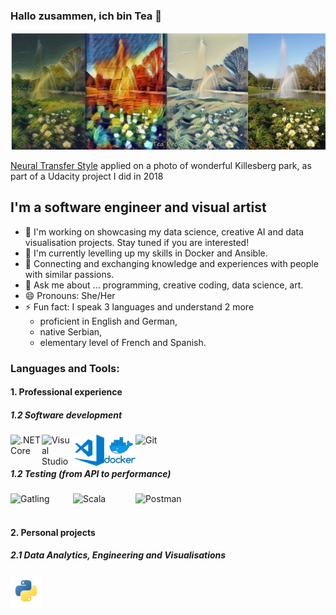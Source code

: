 ### Hallo zusammen, ich bin Tea  👋

 <img alt="GIF" src="https://github.com/teaprokic/teaprokic/blob/main/Banner.png" />
 <p><a href="https://www.tensorflow.org/tutorials/generative/style_transfer" title="Neural Transfer Style">Neural Transfer Style</a> applied on a photo of wonderful Killesberg park, as part of a Udacity project I did in 2018 </p> 

## I'm a software engineer and visual artist 
- 🔭 I'm working on showcasing my data science, creative AI and data visualisation projects. Stay tuned if you are interested!
- 🌱 I'm currently levelling up my skills in Docker and Ansible.
- 👯 Connecting and exchanging knowledge and experiences with people with similar passions. 
- 💬 Ask me about ... programming, creative coding, data science, art. 
- 😄 Pronouns: She/Her
- ⚡ Fun fact: I speak 3 languages and understand 2 more
  - proficient in English and German,
  - native Serbian,
  - elementary level of French and Spanish. 

### Languages and Tools:

#### 1. Professional experience 

##### 1.2 Software development
<img align="left" alt=".NET Core" width="50px" src="https://upload.wikimedia.org/wikipedia/commons/e/ee/.NET_Core_Logo.svg" />
<img align="left" alt="Visual Studio" width="50px" src="https://upload.wikimedia.org/wikipedia/commons/c/cd/Visual_Studio_2017_Logo.svg" />
<img align="left" alt="Visual Studio Code" width="50px" src="https://raw.githubusercontent.com/github/explore/80688e429a7d4ef2fca1e82350fe8e3517d3494d/topics/visual-studio-code/visual-studio-code.png" />
<img align="left" alt="Docker" width="50px" src="https://raw.githubusercontent.com/github/explore/80688e429a7d4ef2fca1e82350fe8e3517d3494d/topics/docker/docker.png" />
<img align="left" alt="Git" width="50px" src="https://www.testautomatisierung.org/wp-content/uploads/postman-705x431.jpg"  />

<br /> <br />
##### 1.2 Testing (from API to performance)
<img align="left" alt="Gatling" width="100px" src="https://upload.wikimedia.org/wikipedia/commons/e/ea/Gatling-logo.png" />
<img align="left" alt="Scala" width="100px" src="https://upload.wikimedia.org/wikipedia/commons/3/39/Scala-full-color.svg" />
<img align="left" alt="Postman" width="100px" src="https://www.vhv.rs/dpng/d/499-4996069_postman-logo-circle-hd-png-download.png" />
<br /> <br />

#### 2. Personal projects 
##### 2.1 Data Analytics, Engineering and Visualisations
<img align="left" alt="python" width="50px" src="https://raw.githubusercontent.com/github/explore/80688e429a7d4ef2fca1e82350fe8e3517d3494d/topics/python/python.png" />
<br /> <br />
